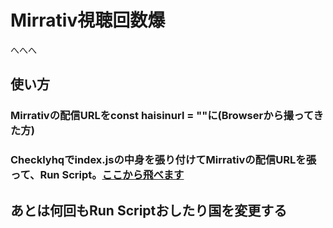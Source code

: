 # Mirrativ視聴回数爆
へへへ

## 使い方

### Mirrativの配信URLをconst haisinurl = ""に(Browserから撮ってきた方)

### Checklyhqでindex.jsの中身を張り付けてMirrativの配信URLを張って、Run Script。[ここから飛べます](https://app.checklyhq.com/checks/new/browser?framework=puppeteer)

## あとは何回もRun Scriptおしたり国を変更する
